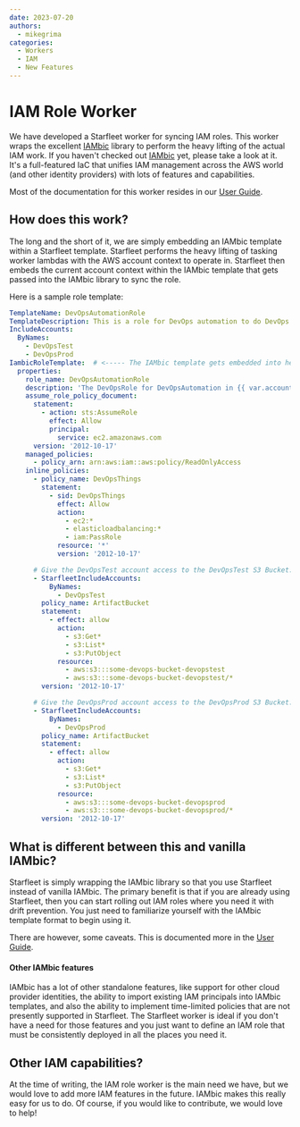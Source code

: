 ```yaml
---
date: 2023-07-20
authors:
  - mikegrima
categories:
  - Workers
  - IAM
  - New Features
---
```


# IAM Role Worker
We have developed a Starfleet worker for syncing IAM roles. This worker wraps the excellent [IAMbic](https://iambic.org/) library to perform the heavy lifting of the actual IAM work. If you haven't checked out [IAMbic](https://iambic.org) yet, please take a look at it. It's a full-featured IaC that unifies IAM management across the AWS world (and other identity providers) with lots of features and capabilities.

Most of the documentation for this worker resides in our [User Guide](../../userGuide/IAM/Roles/Overview.md).

## How does this work?
The long and the short of it, we are simply embedding an IAMbic template within a Starfleet template. Starfleet performs the heavy lifting of tasking worker lambdas with the AWS account context to operate in. Starfleet then embeds the current account context within the IAMbic template that gets passed into the IAMbic library to sync the role.

Here is a sample role template:

```yaml
TemplateName: DevOpsAutomationRole
TemplateDescription: This is a role for DevOps automation to do DevOps things
IncludeAccounts:
  ByNames:
    - DevOpsTest
    - DevOpsProd
IambicRoleTemplate:  # <----- The IAMbic template gets embedded into here
  properties:
    role_name: DevOpsAutomationRole
    description: 'The DevOpsRole for DevOpsAutomation in {{ var.account_name }}'
    assume_role_policy_document:
      statement:
        - action: sts:AssumeRole
          effect: Allow
          principal:
            service: ec2.amazonaws.com
      version: '2012-10-17'
    managed_policies:
      - policy_arn: arn:aws:iam::aws:policy/ReadOnlyAccess
    inline_policies:
      - policy_name: DevOpsThings
        statement:
          - sid: DevOpsThings
            effect: Allow
            action:
              - ec2:*
              - elasticloadbalancing:*
              - iam:PassRole
            resource: '*'
            version: '2012-10-17'

      # Give the DevOpsTest account access to the DevOpsTest S3 Bucket:
      - StarfleetIncludeAccounts:
          ByNames:
            - DevOpsTest
        policy_name: ArtifactBucket
        statement:
          - effect: allow
            action:
              - s3:Get*
              - s3:List*
              - s3:PutObject
            resource:
              - aws:s3:::some-devops-bucket-devopstest
              - aws:s3:::some-devops-bucket-devopstest/*
        version: '2012-10-17'

      # Give the DevOpsProd account access to the DevOpsProd S3 Bucket:
      - StarfleetIncludeAccounts:
          ByNames:
            - DevOpsProd
        policy_name: ArtifactBucket
        statement:
          - effect: allow
            action:
              - s3:Get*
              - s3:List*
              - s3:PutObject
            resource:
              - aws:s3:::some-devops-bucket-devopsprod
              - aws:s3:::some-devops-bucket-devopsprod/*
        version: '2012-10-17'
```

## What is different between this and vanilla IAMbic?
Starfleet is simply wrapping the IAMbic library so that you use Starfleet instead of vanilla IAMbic. The primary benefit is that if you are already using Starfleet, then you can start rolling out IAM roles where you need it with drift prevention. You just need to familiarize yourself with the IAMbic template format to begin using it.

There are however, some caveats. This is documented more in the [User Guide](../../userGuide/IAM/Roles/Overview.md).

#### Other IAMbic features
IAMbic has a lot of other standalone features, like support for other cloud provider identities, the ability to import existing IAM principals into IAMbic templates, and also the ability to implement time-limited policies that are not presently supported in Starfleet. The Starfleet worker is ideal if you don't have a need for those features and you just want to define an IAM role that must be consistently deployed in all the places you need it.

## Other IAM capabilities?
At the time of writing, the IAM role worker is the main need we have, but we would love to add more IAM features in the future. IAMbic makes this really easy for us to do. Of course, if you would like to contribute, we would love to help!
